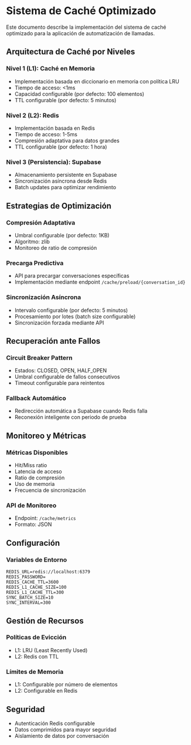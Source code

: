 # Sistema de Caché Optimizado

Este documento describe la implementación del sistema de caché optimizado para la aplicación de automatización de llamadas.

## Arquitectura de Caché por Niveles

### Nivel 1 (L1): Caché en Memoria
- Implementación basada en diccionario en memoria con política LRU
- Tiempo de acceso: <1ms
- Capacidad configurable (por defecto: 100 elementos)
- TTL configurable (por defecto: 5 minutos)

### Nivel 2 (L2): Redis
- Implementación basada en Redis
- Tiempo de acceso: 1-5ms
- Compresión adaptativa para datos grandes
- TTL configurable (por defecto: 1 hora)

### Nivel 3 (Persistencia): Supabase
- Almacenamiento persistente en Supabase
- Sincronización asíncrona desde Redis
- Batch updates para optimizar rendimiento

## Estrategias de Optimización

### Compresión Adaptativa
- Umbral configurable (por defecto: 1KB)
- Algoritmo: zlib
- Monitoreo de ratio de compresión

### Precarga Predictiva
- API para precargar conversaciones específicas
- Implementación mediante endpoint `/cache/preload/{conversation_id}`

### Sincronización Asíncrona
- Intervalo configurable (por defecto: 5 minutos)
- Procesamiento por lotes (batch size configurable)
- Sincronización forzada mediante API

## Recuperación ante Fallos

### Circuit Breaker Pattern
- Estados: CLOSED, OPEN, HALF_OPEN
- Umbral configurable de fallos consecutivos
- Timeout configurable para reintentos

### Fallback Automático
- Redirección automática a Supabase cuando Redis falla
- Reconexión inteligente con periodo de prueba

## Monitoreo y Métricas

### Métricas Disponibles
- Hit/Miss ratio
- Latencia de acceso
- Ratio de compresión
- Uso de memoria
- Frecuencia de sincronización

### API de Monitoreo
- Endpoint: `/cache/metrics`
- Formato: JSON

## Configuración

### Variables de Entorno
```
REDIS_URL=redis://localhost:6379
REDIS_PASSWORD=
REDIS_CACHE_TTL=3600
REDIS_L1_CACHE_SIZE=100
REDIS_L1_CACHE_TTL=300
SYNC_BATCH_SIZE=10
SYNC_INTERVAL=300
```

## Gestión de Recursos

### Políticas de Evicción
- L1: LRU (Least Recently Used)
- L2: Redis con TTL

### Límites de Memoria
- L1: Configurable por número de elementos
- L2: Configurable en Redis

## Seguridad

- Autenticación Redis configurable
- Datos comprimidos para mayor seguridad
- Aislamiento de datos por conversación